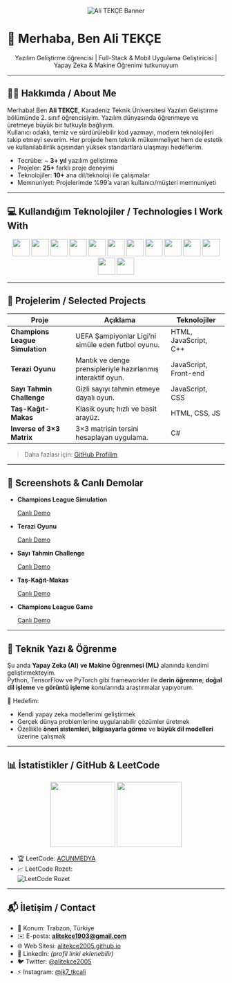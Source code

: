 <p align="center">
  <img src="https://github.com/alitekce2005/alitekce2005/raw/main/profile-banner.png" alt="Ali TEKÇE Banner" />
</p>

# 👋 Merhaba, Ben Ali TEKÇE

<div align="center">
  Yazılım Geliştirme öğrencisi | Full-Stack & Mobil Uygulama Geliştiricisi | Yapay Zeka & Makine Öğrenimi tutkunuyum  
</div>

---

## 🧑‍💼 Hakkımda / About Me

Merhaba! Ben **Ali TEKÇE**, Karadeniz Teknik Üniversitesi Yazılım Geliştirme bölümünde 2. sınıf öğrencisiyim. Yazılım dünyasında öğrenmeye ve üretmeye büyük bir tutkuyla bağlıyım.  
Kullanıcı odaklı, temiz ve sürdürülebilir kod yazmayı, modern teknolojileri takip etmeyi severim. Her projede hem teknik mükemmeliyet hem de estetik ve kullanılabilirlik açısından yüksek standartlara ulaşmayı hedeflerim.

- Tecrübe: ~ **3+ yıl** yazılım geliştirme  
- Projeler: **25+** farklı proje deneyimi  
- Teknolojiler: **10+** ana dil/teknoloji ile çalışmalar  
- Memnuniyet: Projelerimde %99’a varan kullanıcı/müşteri memnuniyeti  

---

## 💻 Kullandığım Teknolojiler / Technologies I Work With

<p align="center">
  <img src="https://cdn.jsdelivr.net/gh/devicons/devicon/icons/cplusplus/cplusplus-original.svg" width="40"/> 
  <img src="https://cdn.jsdelivr.net/gh/devicons/devicon/icons/csharp/csharp-original.svg" width="40"/> 
  <img src="https://cdn.jsdelivr.net/gh/devicons/devicon/icons/html5/html5-original.svg" width="40"/> 
  <img src="https://cdn.jsdelivr.net/gh/devicons/devicon/icons/css3/css3-original.svg" width="40"/> 
  <img src="https://cdn.jsdelivr.net/gh/devicons/devicon/icons/bootstrap/bootstrap-original.svg" width="40"/> 
  <img src="https://cdn.jsdelivr.net/gh/devicons/devicon/icons/javascript/javascript-original.svg" width="40"/> 
  <img src="https://cdn.jsdelivr.net/gh/devicons/devicon/icons/jquery/jquery-original.svg" width="40"/> 
  <img src="https://cdn.jsdelivr.net/gh/devicons/devicon/icons/vuejs/vuejs-original.svg" width="40"/> 
  <img src="https://cdn.jsdelivr.net/gh/devicons/devicon/icons/angularjs/angularjs-original.svg" width="40"/> 
  <img src="https://cdn.jsdelivr.net/gh/devicons/devicon/icons/php/php-original.svg" width="40"/> 
  <img src="https://cdn.jsdelivr.net/gh/devicons/devicon/icons/python/python-original.svg" width="40"/> 
  <img src="https://cdn.jsdelivr.net/gh/devicons/devicon/icons/unity/unity-original.svg" width="40"/> 
  <img src="https://cdn.jsdelivr.net/gh/devicons/devicon/icons/mysql/mysql-original.svg" width="40"/> 
</p>

---

## 🚀 Projelerim / Selected Projects

| Proje | Açıklama | Teknolojiler |
|---|---|---|
| **Champions League Simulation** | UEFA Şampiyonlar Ligi’ni simüle eden futbol oyunu. | HTML, JavaScript, C++ |
| **Terazi Oyunu** | Mantık ve denge prensipleriyle hazırlanmış interaktif oyun. | JavaScript, Front-end |
| **Sayı Tahmin Challenge** | Gizli sayıyı tahmin etmeye dayalı oyun. | JavaScript, CSS |
| **Taş-Kağıt-Makas** | Klasik oyun; hızlı ve basit arayüz. | HTML, CSS, JS |
| **Inverse of 3×3 Matrix** | 3×3 matrisin tersini hesaplayan uygulama. | C# |

> Daha fazlası için: [GitHub Profilim](https://github.com/alitekce2005)

---

## 📸 Screenshots & Canlı Demolar

- **Champions League Simulation**  
  <!-- Buraya görsel ekle -->
  [Canlı Demo](https://alitekce2005.github.io/champions_league_new.github.io/)

- **Terazi Oyunu**  
  <!-- Buraya görsel ekle -->
  [Canlı Demo](https://alitekce2005.github.io/terazi_oyunu.github.io/)

- **Sayı Tahmin Challenge**  
  <!-- Buraya görsel ekle -->
  [Canlı Demo](https://alitekce2005.github.io/Sayi_Tahmin_Challenge.github.io/)

- **Taş-Kağıt-Makas**  
  <!-- Buraya görsel ekle -->
  [Canlı Demo](https://alitekce2005.github.io/tas-kagit-makas.github.io/)

- **Champions League Game**  
  <!-- Buraya görsel ekle -->
  [Canlı Demo](https://alitekce2005.github.io/champions_league.github.io/)

---

## 📝 Teknik Yazı & Öğrenme

Şu anda **Yapay Zeka (AI) ve Makine Öğrenmesi (ML)** alanında kendimi geliştirmekteyim.  
Python, TensorFlow ve PyTorch gibi frameworkler ile **derin öğrenme**, **doğal dil işleme** ve **görüntü işleme** konularında araştırmalar yapıyorum.  

🎯 Hedefim:  
- Kendi yapay zeka modellerimi geliştirmek  
- Gerçek dünya problemlerine uygulanabilir çözümler üretmek  
- Özellikle **öneri sistemleri, bilgisayarla görme** ve **büyük dil modelleri** üzerine çalışmak  

---

## 📊 İstatistikler / GitHub & LeetCode

<p align="center">
  <img src="https://github-readme-stats.vercel.app/api?username=alitekce2005&show_icons=true&theme=tokyonight" height="150"/>
  <img src="https://github-readme-stats.vercel.app/api/top-langs/?username=alitekce2005&layout=compact&theme=tokyonight" height="150"/>
</p>

- 🏆 LeetCode: [ACUNMEDYA](https://leetcode.com/ACUNMEDYA/)  
- 📈 LeetCode Rozet:  
  ![LeetCode Rozet](https://leetcode-badge-showcase.vercel.app/api?username=ACUNMEDYA&animated=true&theme=dark)

---

## 📬 İletişim / Contact

- 📍 Konum: Trabzon, Türkiye  
- ✉️ E-posta: **alitekce1903@gmail.com**  
- 🌐 Web Sitesi: [alitekce2005.github.io](https://alitekce2005.github.io/alitekce/)  
- 🔗 LinkedIn: *(profil linki eklenebilir)*  
- 🐦 Twitter: [@alitekce2005](https://x.com/alitekce2005?t=0wnbDM1N4Uyp_NXe9349TA&s=09)  
- ⚡ Instagram: [@jk7_tkcali](https://www.instagram.com/jk7_tkcali/)
